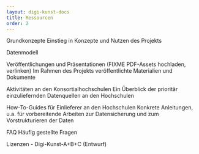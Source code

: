 ```yaml
---
layout: digi-kunst-docs
title: Ressourcen
order: 2
---
```


Grundkonzepte
Einstieg in Konzepte und Nutzen des Projekts

Datenmodell

Veröffentlichungen und Präsentationen (FIXME PDF-Assets hochladen, verlinken)
Im Rahmen des Projekts veröffentlichte Materialien und Dokumente

Aktivitäten an den Konsortialhochschulen
Ein Überblick der prioritär einzuliefernden Datenquellen an den Hochschulen

How-To-Guides für Einlieferer an den Hochschulen
Konkrete Anleitungen, u.a. für vorbereitende Arbeiten zur Datensicherung und zum Vorstrukturieren der Daten

FAQ
Häufig gestellte Fragen

Lizenzen
	- Digi-Kunst-A+B+C (Entwurf)
